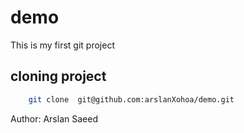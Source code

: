 # demo
This is my first git project
<br>

## cloning project 
```bash
    git clone  git@github.com:arslanXohoa/demo.git
```
Author: Arslan Saeed

